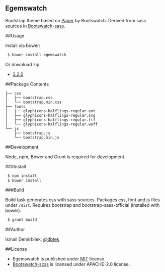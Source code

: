Egemswatch
----------

Bootstrap theme based on [Paper](http://bootswatch.com/paper) by Bootswatch. Derived from sass sources in [Bootswatch-sass](https://github.com/log0ymxm/bootswatch-scss).

##Usage

Install via bower:

```bash
 $ bower install egemswatch
```

Or download zip:
 - [3.2.0](https://github.com/egemsoft/egemswatch/archive/3.2.0.zip)

##Package Contents

```
├── css
│   ├── bootstrap.css
│   └── bootstrap.min.css
├── fonts
│   ├── glyphicons-halflings-regular.eot
│   ├── glyphicons-halflings-regular.svg
│   ├── glyphicons-halflings-regular.ttf
│   └── glyphicons-halflings-regular.woff
└── js
    ├── bootstrap.js
    └── bootstrap.min.js
```

##Development

Node, npm, Bower and Grunt is required for development.

###Install

```bash
 $ npm install
 $ bower install
```

###Build

Build task generates css with sass sources. Packages css, font and js files under `/dist`. Requires bootstrap and bootstrap-sass-official (installed with bower).

```bash
 $ grunt build
```

##Author

İsmail Demirbilek, [@dbtek](https://twitter.com/dbtek)

##License

- Egemswatch is published under [MIT](http://opensource.org/licenses/MIT) license.
- [Bootswatch-scss](https://github.com/log0ymxm/bootswatch-scss) is licensed under APACHE-2.0 license.